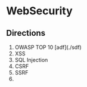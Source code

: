 # WebSecurity

## Directions

1. OWASP TOP 10 \[adf\]\(./sdf\)
2. XSS
3. SQL Injection
4. CSRF
5. SSRF
6. 


